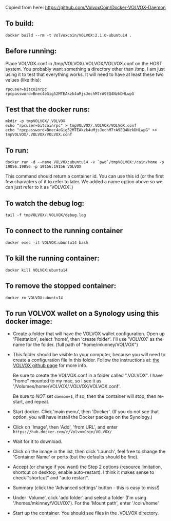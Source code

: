 Copied from here: 
   https://github.com/VolvoxCoin/Docker-VOLVOX-Daemon

To build:
---
    docker build --rm -t VolvoxCoin/VOLVOX:2.1.0-ubuntu14 .


Before running:
---
Place VOLVOX.conf in /tmp/VOLVOX/.VOLVOX/VOLVOX.conf on the HOST system. You probably want something a directory other than /tmp, I am just using it to test that everything works. It will need to have at least these two values (like this):

    rpcuser=bitcoinrpc
    rpcpassword=Bnec4eGig52MTEAkzk4uMjsJechM7rA9EQ4NzkDHLwpG


Test that the docker runs:
---
    mkdir -p tmpVOLVOX/.VOLVOX
    echo "rpcuser=bitcoinrpc" > tmpVOLVOX/.VOLVOX/VOLVOX.conf
    echo "rpcpassword=Bnec4eGig52MTEAkzk4uMjsJechM7rA9EQ4NzkDHLwpG" >> tmpVOLVOX/.VOLVOX/VOLVOX.conf


To run:
---
    docker run -d --name VOLVOX:ubuntu14 -v `pwd`/tmpVOLVOX:/coin/home -p 19056:19056 -p 19156:19156 VOLVOX

This command should return a container id. You can use this id (or the first few characters of it to refer to later. We added a name option above so we can just refer to it as 'VOLVOX'.)

To watch the debug log:
---
    tail -f tmpVOLVOX/.VOLVOX/debug.log

To connect to the running container
---
    docker exec -it VOLVOX:ubuntu14 bash

To kill the running container:
---
    docker kill VOLVOX:ubuntu14

To remove the stopped container:
---
    docker rm VOLVOX:ubuntu14


To run VOLVOX wallet on a Synology using this docker image:
---
* Create a folder that will have the VOLVOX wallet configuration. Open up 'Filestation', select 'home', then 'create folder'. I'll use 'VOLVOX' as the name for the folder. (full path of "home/mkinney/VOLVOX")

* This folder should be visible to your computer, because you will need to create a configuration file in this folder. Follow the instructions at: [the VOLVOX github page](https://github.com/VolvoxCoin/volvox) for more info. 

    Be sure to create the VOLVOX.conf in a folder called ".VOLVOX". I have "home" mounted to my mac, so I see it as '/Volumes/home/VOLVOX/.VOLVOX/VOLVOX.conf'. 
    
    Be sure to *NOT* set ```daemon=1```, if so, then the container will stop, then re-start, and repeat.
    
* Start docker. Click 'main menu', then 'Docker'. (If you do not see that option, you will have install the Docker package on the Synology.)

* Click on 'Image', then 'Add', 'from URL', and enter ```https://hub.docker.com/r/VolvoxCoin/VOLVOX/```

* Wait for it to download.

* Click on the image in the list, then click 'Launch', feel free to change the 'Container Name' or ports (but the defaults should be fine).

* Accept (or change if you want) the Step 2 options (resource limitation, shortcut on desktop, enable auto-restart). I think it makes sense to check "shortcut" and "auto restart".

* Summary (click the 'Advanced settings' button - this is easy to miss!)

* Under 'Volume', click 'add folder' and select a folder (I'm using '/homes/mkinney/VOLVOX'). For the 'Mount path', enter '/coin/home'

* Start up the container. You should see files in the .VOLVOX directory.
